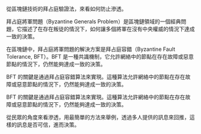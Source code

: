 從區塊鏈技術的拜占庭驗證法，來看如何防止滲透。

拜占庭將軍問題（Byzantine Generals Problem）是區塊鏈領域的一個經典問題，它描述了在存在叛徒的情況下，如何讓多個將軍在沒有中央權威的情況下達成一致的決策。

在區塊鏈中，拜占庭將軍問題的解決方案是拜占庭容錯（Byzantine Fault Tolerance, BFT）。BFT 是一種共識機制，它允許網絡中的節點在存在故障或惡意節點的情況下，仍然能夠達成一致的決策。

BFT 的關鍵是通過拜占庭容錯算法來實現。這種算法允許網絡中的節點在存在故障或惡意節點的情況下，仍然能夠達成一致的決策。

BFT 的關鍵是通過拜占庭容錯算法來實現。這種算法允許網絡中的節點在存在故障或惡意節點的情況下，仍然能夠達成一致的決策。

從民眾的角度來看滲透，用最簡單的方法來舉例，透過多人提供的訊息來回推，這樣的訊息是否可信，進而決策。
